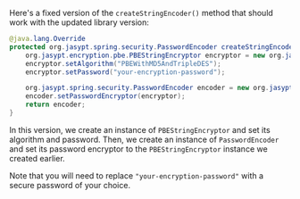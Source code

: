Here's a fixed version of the `createStringEncoder()` method that should work with the updated library version:
```java
@java.lang.Override
protected org.jasypt.spring.security.PasswordEncoder createStringEncoder() {
    org.jasypt.encryption.pbe.PBEStringEncryptor encryptor = new org.jasypt.encryption.pbe.StandardPBEStringEncryptor();
    encryptor.setAlgorithm("PBEWithMD5AndTripleDES");
    encryptor.setPassword("your-encryption-password");

    org.jasypt.spring.security.PasswordEncoder encoder = new org.jasypt.spring.security.PasswordEncoder();
    encoder.setPasswordEncryptor(encryptor);
    return encoder;
}
```
In this version, we create an instance of `PBEStringEncryptor` and set its algorithm and password. Then, we create an instance of `PasswordEncoder` and set its password encryptor to the `PBEStringEncryptor` instance we created earlier.

Note that you will need to replace `"your-encryption-password"` with a secure password of your choice.